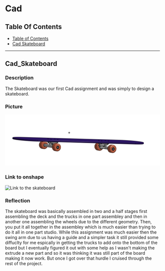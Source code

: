 # Cad
## Table Of Contents
* [Table of Contents](#Table_Of_Contents)
* [Cad Skateboard](#Cad_Skateboard)
---





## Cad_Skateboard

### Description 
The Skateboard was our first Cad assignment and was simply to design a skateboard.

### Picture
![Picture of the cad](https://github.com/nmckee78/CircuitPython/blob/main/Pictures/Skate!.PNG)

### Link to onshape
![Link to the skateboard](https://cvilleschools.onshape.com/documents/13ed22e49540700e95ecc2f9/w/a69728f0755912dab03097d8/e/678c1dc9b8dbdfd70db8b09b?renderMode=0&uiState=61731289f51ed07b10dfe64b)

### Reflection
The skateboard was basically assembled in two and a half stages first assembling the deck and the trucks in one part assembley and then in another one assembling the wheels due to the different geometry. Then, you put it all together in the assembley which is much easier than trying to do it all in one part studio. While this assignment was much easier then the swing arm due to us having a guide and a simpler task it still provided some diffuclty for me espically in getting the trucks to add onto the bottom of the board but I eventually figured it out with some help as I wasn't making the extrude a new part and so it was thinking it was still part of the board making it now work. But once I got over that hurdle I cruised through the rest of the project.

